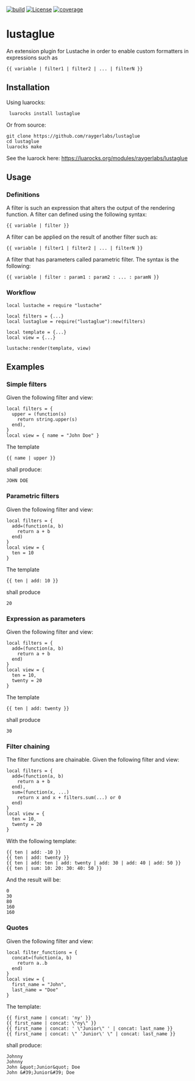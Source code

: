 [![build](https://github.com/raygerlabs/lustaglue/actions/workflows/build.yaml/badge.svg)](https://github.com/raygerlabs/lustaglue/actions/workflows/build.yaml)
[![License](https://img.shields.io/badge/License-MIT-green.svg)](https://opensource.org/licenses/MIT)
[![coverage](https://coveralls.io/repos/github/raygerlabs/lustaglue/badge.svg)](https://coveralls.io/github/raygerlabs/lustaglue)

# lustaglue

An extension plugin for Lustache in order to enable custom formatters in expressions such as
```
{{ variable | filter1 | filter2 | ... | filterN }} 
```

## Installation

Using luarocks:

```
 luarocks install lustaglue
```

Or from source:
```
git clone https://github.com/raygerlabs/lustaglue
cd lustaglue
luarocks make
```

See the luarock here:
https://luarocks.org/modules/raygerlabs/lustaglue

## Usage

### Definitions

A filter is such an expression that alters the output of the rendering function. A filter can defined using the following syntax:
```
{{ variable | filter }}
```

A filter can be applied on the result of another filter such as:
```
{{ variable | filter1 | filter2 | ... | filterN }}
```

A filter that has parameters called parametric filter. The syntax is the following:
```
{{ variable | filter : param1 : param2 : ... : paramN }}
```

### Workflow

```
local lustache = require "lustache"

local filters = {...}
local lustaglue = require("lustaglue"):new(filters)

local template = {...}
local view = {...}

lustache:render(template, view)
```

## Examples

### Simple filters

Given the following filter and view:
```
local filters = {
  upper = (function(s)
    return string.upper(s)
  end),
}
local view = { name = "John Doe" }
```

The template
```
{{ name | upper }}
```

shall produce:
```
JOHN DOE
```

### Parametric filters

Given the following filter and view:
```
local filters = {
  add=(function(a, b)
    return a + b
  end) 
}
local view = {
  ten = 10
}
```
The template
```
{{ ten | add: 10 }}
```
shall produce
```
20
```

### Expression as parameters

Given the following filter and view:
```
local filters = {
  add=(function(a, b)
    return a + b
  end) 
}
local view = {
  ten = 10,
  twenty = 20
}
```
The template
```
{{ ten | add: twenty }}
```
shall produce
```
30
```

### Filter chaining

The filter functions are chainable. Given the following filter and view:
```
local filters = {
  add=(function(a, b)
    return a + b
  end),
  sum=(function(x, ...)
    return x and x + filters.sum(...) or 0
  end)
}
local view = {
  ten = 10,
  twenty = 20
}
```

With the following template:
```
{{ ten | add: -10 }}
{{ ten | add: twenty }}
{{ ten | add: ten | add: twenty | add: 30 | add: 40 | add: 50 }}
{{ ten | sum: 10: 20: 30: 40: 50 }}
```

And the result will be:

```
0
30
80
160
160
```

### Quotes

Given the following filter and view:
```
local filter_functions = {
  concat=(function(a, b)
    return a..b
  end)
}
local view = {
  first_name = "John",
  last_name = "Doe"
}
```

The template:
```
{{ first_name | concat: 'ny' }}
{{ first_name | concat: \"ny\" }}
{{ first_name | concat: ' \"Junior\" ' | concat: last_name }}
{{ first_name | concat: \" 'Junior\' \" | concat: last_name }}
```

shall produce:
```
Johnny
Johnny
John &quot;Junior&quot; Doe
John &#39;Junior&#39; Doe
```

